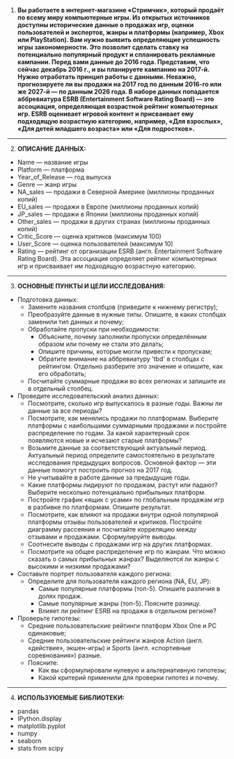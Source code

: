 1. **Вы работаете в интернет-магазине «Стримчик», который продаёт по всему миру компьютерные игры. Из открытых источников доступны исторические данные о продажах игр, оценки пользователей и экспертов, жанры и платформы (например, Xbox или PlayStation). Вам нужно выявить определяющие успешность игры закономерности. Это позволит сделать ставку на потенциально популярный продукт и спланировать рекламные кампании. Перед вами данные до 2016 года. Представим, что сейчас декабрь 2016 г., и вы планируете кампанию на 2017-й. Нужно отработать принцип работы с данными. Неважно, прогнозируете ли вы продажи на 2017 год по данным 2016-го или же 2027-й — по данным 2026 года. В наборе данных попадается аббревиатура ESRB (Entertainment Software Rating Board) — это ассоциация, определяющая возрастной рейтинг компьютерных игр. ESRB оценивает игровой контент и присваивает ему подходящую возрастную категорию, например, «Для взрослых», «Для детей младшего возраста» или «Для подростков».**
----------------------------------------
2. **ОПИСАНИЕ ДАННЫХ:** 
- Name — название игры
- Platform — платформа
- Year_of_Release — год выпуска
- Genre — жанр игры
- NA_sales — продажи в Северной Америке (миллионы проданных копий)
- EU_sales — продажи в Европе (миллионы проданных копий)
- JP_sales — продажи в Японии (миллионы проданных копий)
- Other_sales — продажи в других странах (миллионы проданных копий)
- Critic_Score — оценка критиков (максимум 100)
- User_Score — оценка пользователей (максимум 10)
- Rating — рейтинг от организации ESRB (англ. Entertainment Software Rating Board). Эта ассоциация определяет рейтинг компьютерных игр и присваивает им подходящую возрастную категорию.
----------------------------------------
3. **ОСНОВНЫЕ ПУНКТЫ И ЦЕЛИ ИССЛЕДОВАНИЯ:**
- Подготовка данных:
  - Замените названия столбцов (приведите к нижнему регистру);
  - Преобразуйте данные в нужные типы. Опишите, в каких столбцах заменили тип данных и почему;
  - Обработайте пропуски при необходимости:
    - Объясните, почему заполнили пропуски определённым образом или почему не стали это делать;
    - Опишите причины, которые могли привести к пропускам;
    - Обратите внимание на аббревиатуру 'tbd' в столбцах с рейтингом. Отдельно разберите это значение и опишите, как его обработать;
  - Посчитайте суммарные продажи во всех регионах и запишите их в отдельный столбец.
- Проведите исследовательский анализ данных: 
  - Посмотрите, сколько игр выпускалось в разные годы. Важны ли данные за все периоды?
  - Посмотрите, как менялись продажи по платформам. Выберите платформы с наибольшими суммарными продажами и постройте распределение по годам. За какой характерный срок появляются новые и исчезают старые платформы?
  - Возьмите данные за соответствующий актуальный период. Актуальный период определите самостоятельно в результате исследования предыдущих вопросов. Основной фактор — эти данные помогут построить прогноз на 2017 год.
  - Не учитывайте в работе данные за предыдущие годы.
  - Какие платформы лидируют по продажам, растут или падают? Выберите несколько потенциально прибыльных платформ.
  - Постройте график «ящик с усами» по глобальным продажам игр в разбивке по платформам. Опишите результат.
  - Посмотрите, как влияют на продажи внутри одной популярной платформы отзывы пользователей и критиков. Постройте диаграмму рассеяния и посчитайте корреляцию между отзывами и продажами. Сформулируйте выводы.
  - Соотнесите выводы с продажами игр на других платформах.
  - Посмотрите на общее распределение игр по жанрам. Что можно сказать о самых прибыльных жанрах? Выделяются ли жанры с высокими и низкими продажами?
- Составьте портрет пользователя каждого региона:
  - Определите для пользователя каждого региона (NA, EU, JP):
    - Самые популярные платформы (топ-5). Опишите различия в долях продаж.
    - Самые популярные жанры (топ-5). Поясните разницу.
    - Влияет ли рейтинг ESRB на продажи в отдельном регионе?
- Проверьте гипотезы:
  - Средние пользовательские рейтинги платформ Xbox One и PC одинаковые;
  - Средние пользовательские рейтинги жанров Action (англ. «действие», экшен-игры) и Sports (англ. «спортивные соревнования») разные.
  - Поясните:
    - Как вы сформулировали нулевую и альтернативную гипотезы;
    - Какой критерий применили для проверки гипотез и почему.
----------------------------------------
4. **ИСПОЛЬЗУЮЕМЫЕ БИБЛИОТЕКИ:**
- pandas
- IPython.display
- matplotlib.pyplot
- numpy
- seaborn
- stats from scipy

